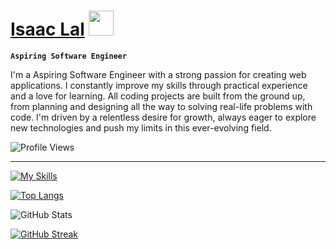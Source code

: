 # [Isaac Lal](https://isaaclal.com/) <img src="https://media.giphy.com/media/hvRJCLFzcasrR4ia7z/giphy.gif" width="40px" />

**`Aspiring Software Engineer`**

I'm a Aspiring Software Engineer with a strong passion for creating web applications. I constantly improve my skills through practical experience and a love for learning. All coding projects are built from the ground up, from planning and designing all the way to solving real-life problems with code. I'm driven by a relentless desire for growth, always eager to explore new technologies and push my limits in this ever-evolving field.

![Profile Views](https://komarev.com/ghpvc/?username=isaac-lal)

---

[![My Skills](https://skillicons.dev/icons?i=html,css,javascript,react,tailwindcss,git,vscode,vercel)](https://skillicons.dev)

<!-- STATS -->

[![Top Langs](https://github-readme-stats.vercel.app/api/top-langs/?username=isaac-lal&theme=transparent&hide_border=true)](https://github.com/isaac-lal/github-readme-stats)

![GitHub Stats](https://github-readme-stats.vercel.app/api?username=isaac-lal&include_all_commits=true&show_icons=true&show=reviews,discussions_started,discussions_answered,prs_merged&hide=issues,contribs&theme=transparent&hide_border=true&rank_icon=github)

[![GitHub Streak](https://github-readme-streak-stats.herokuapp.com?user=isaac-lal&theme=transparent&hide_border=true)](https://git.io/streak-stats)

<br>
